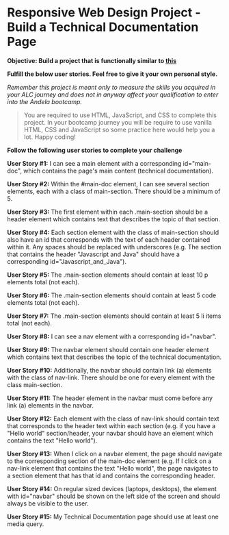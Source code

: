 # Responsive Web Design Project - Build a Technical Documentation Page

**Objective: Build a project that is functionally similar to [this](https://shyakaster.github.io/FCCTDP/)**

**Fulfill the below user stories. Feel free to give it your own personal style.**

*Remember this project is meant only to measure the skills you acquired in your ALC journey and does not in anyway affect your qualification to enter into the Andela bootcamp.*

>You are required to use HTML, JavaScript, and CSS to complete this project. In your bootcamp journey you will be require to use vanilla HTML, CSS and JavaScript so some practice here would help you a lot.
> Happy coding!

**Follow the following user stories to complete your challenge**

**User Story #1:** I can see a main element with a corresponding id="main-doc", which contains the page's main content (technical documentation).

**User Story #2:** Within the #main-doc element, I can see several section elements, each with a class of main-section. There should be a minimum of 5.

**User Story #3:** The first element within each .main-section should be a header element which contains text that describes the topic of that section.

**User Story #4:** Each section element with the class of main-section should also have an id that corresponds with the text of each header contained within it. Any spaces should be replaced with underscores (e.g. The section that contains the header "Javascript and Java" should have a corresponding id="Javascript_and_Java").

**User Story #5:** The .main-section elements should contain at least 10 p elements total (not each).

**User Story #6:** The .main-section elements should contain at least 5 code elements total (not each).

**User Story #7:** The .main-section elements should contain at least 5 li items total (not each).

**User Story #8:** I can see a nav element with a corresponding id="navbar". 

**User Story #9:** The navbar element should contain one header element which contains text that describes the topic of the technical documentation.

**User Story #10:** Additionally, the navbar should contain link (a) elements with the class of nav-link. There should be one for every element with the class main-section.

**User Story #11:** The header element in the navbar must come before any link (a) elements in the navbar.

**User Story #12:** Each element with the class of nav-link should contain text that corresponds to the header text within each section (e.g. if you have a "Hello world" section/header, your navbar should have an element which contains the text "Hello world").

**User Story #13:** When I click on a navbar element, the page should navigate to the corresponding section of the main-doc element (e.g. If I click on a nav-link element that contains the text "Hello world", the page navigates to a section element that has that id and contains the corresponding header.

**User Story #14:** On regular sized devices (laptops, desktops), the element with id="navbar" should be shown on the left side of the screen and should always be visible to the user.

**User Story #15:** My Technical Documentation page should use at least one media query.
